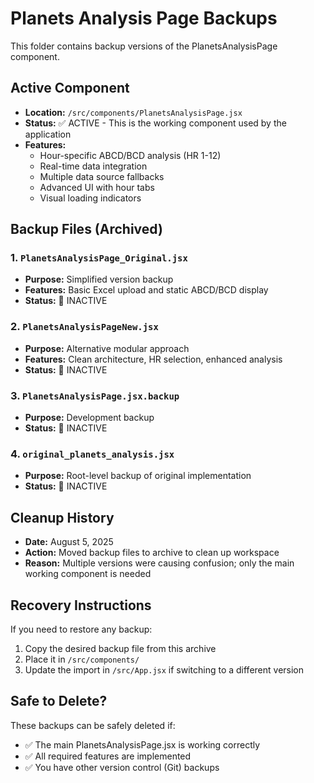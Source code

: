 # Planets Analysis Page Backups

This folder contains backup versions of the PlanetsAnalysisPage component.

## Active Component
- **Location:** `/src/components/PlanetsAnalysisPage.jsx`
- **Status:** ✅ ACTIVE - This is the working component used by the application
- **Features:** 
  - Hour-specific ABCD/BCD analysis (HR 1-12)
  - Real-time data integration
  - Multiple data source fallbacks
  - Advanced UI with hour tabs
  - Visual loading indicators

## Backup Files (Archived)

### 1. `PlanetsAnalysisPage_Original.jsx`
- **Purpose:** Simplified version backup
- **Features:** Basic Excel upload and static ABCD/BCD display
- **Status:** 🔴 INACTIVE

### 2. `PlanetsAnalysisPageNew.jsx`
- **Purpose:** Alternative modular approach
- **Features:** Clean architecture, HR selection, enhanced analysis
- **Status:** 🔴 INACTIVE

### 3. `PlanetsAnalysisPage.jsx.backup`
- **Purpose:** Development backup
- **Status:** 🔴 INACTIVE

### 4. `original_planets_analysis.jsx`
- **Purpose:** Root-level backup of original implementation
- **Status:** 🔴 INACTIVE

## Cleanup History
- **Date:** August 5, 2025
- **Action:** Moved backup files to archive to clean up workspace
- **Reason:** Multiple versions were causing confusion; only the main working component is needed

## Recovery Instructions
If you need to restore any backup:
1. Copy the desired backup file from this archive
2. Place it in `/src/components/`
3. Update the import in `/src/App.jsx` if switching to a different version

## Safe to Delete?
These backups can be safely deleted if:
- ✅ The main PlanetsAnalysisPage.jsx is working correctly
- ✅ All required features are implemented
- ✅ You have other version control (Git) backups